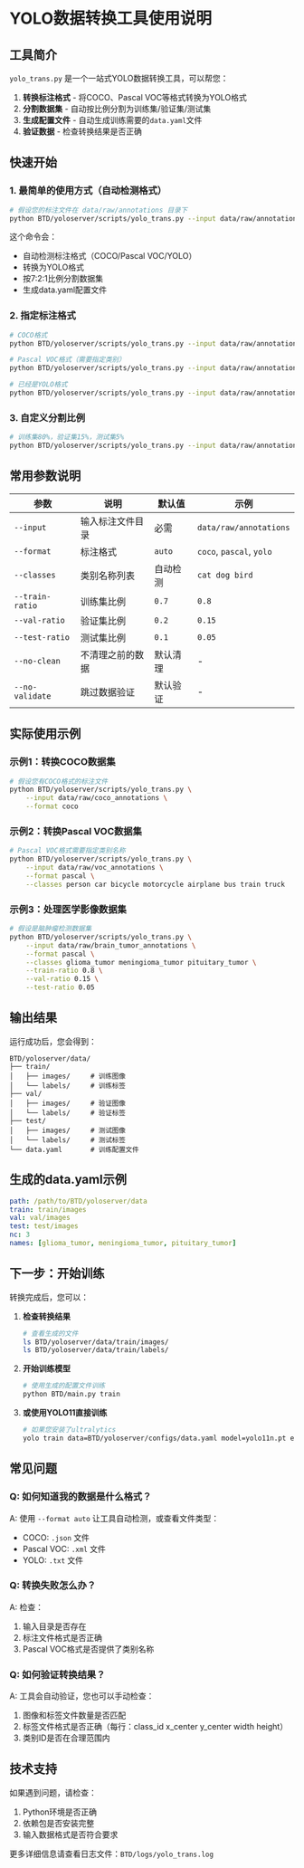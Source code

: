 # YOLO数据转换工具使用说明

## 工具简介

`yolo_trans.py` 是一个一站式YOLO数据转换工具，可以帮您：

1. **转换标注格式** - 将COCO、Pascal VOC等格式转换为YOLO格式
2. **分割数据集** - 自动按比例分割为训练集/验证集/测试集
3. **生成配置文件** - 自动生成训练需要的`data.yaml`文件
4. **验证数据** - 检查转换结果是否正确

## 快速开始

### 1. 最简单的使用方式（自动检测格式）

```bash
# 假设您的标注文件在 data/raw/annotations 目录下
python BTD/yoloserver/scripts/yolo_trans.py --input data/raw/annotations
```

这个命令会：
- 自动检测标注格式（COCO/Pascal VOC/YOLO）
- 转换为YOLO格式
- 按7:2:1比例分割数据集
- 生成data.yaml配置文件

### 2. 指定标注格式

```bash
# COCO格式
python BTD/yoloserver/scripts/yolo_trans.py --input data/raw/annotations --format coco

# Pascal VOC格式（需要指定类别）
python BTD/yoloserver/scripts/yolo_trans.py --input data/raw/annotations --format pascal --classes cat dog bird

# 已经是YOLO格式
python BTD/yoloserver/scripts/yolo_trans.py --input data/raw/annotations --format yolo --classes cat dog bird
```

### 3. 自定义分割比例

```bash
# 训练集80%，验证集15%，测试集5%
python BTD/yoloserver/scripts/yolo_trans.py --input data/raw/annotations --train-ratio 0.8 --val-ratio 0.15 --test-ratio 0.05
```

## 常用参数说明

| 参数 | 说明 | 默认值 | 示例 |
|------|------|--------|------|
| `--input` | 输入标注文件目录 | 必需 | `data/raw/annotations` |
| `--format` | 标注格式 | `auto` | `coco`, `pascal`, `yolo` |
| `--classes` | 类别名称列表 | 自动检测 | `cat dog bird` |
| `--train-ratio` | 训练集比例 | `0.7` | `0.8` |
| `--val-ratio` | 验证集比例 | `0.2` | `0.15` |
| `--test-ratio` | 测试集比例 | `0.1` | `0.05` |
| `--no-clean` | 不清理之前的数据 | 默认清理 | - |
| `--no-validate` | 跳过数据验证 | 默认验证 | - |

## 实际使用示例

### 示例1：转换COCO数据集

```bash
# 假设您有COCO格式的标注文件
python BTD/yoloserver/scripts/yolo_trans.py \
    --input data/raw/coco_annotations \
    --format coco
```

### 示例2：转换Pascal VOC数据集

```bash
# Pascal VOC格式需要指定类别名称
python BTD/yoloserver/scripts/yolo_trans.py \
    --input data/raw/voc_annotations \
    --format pascal \
    --classes person car bicycle motorcycle airplane bus train truck
```

### 示例3：处理医学影像数据集

```bash
# 假设是脑肿瘤检测数据集
python BTD/yoloserver/scripts/yolo_trans.py \
    --input data/raw/brain_tumor_annotations \
    --format pascal \
    --classes glioma_tumor meningioma_tumor pituitary_tumor \
    --train-ratio 0.8 \
    --val-ratio 0.15 \
    --test-ratio 0.05
```

## 输出结果

运行成功后，您会得到：

```
BTD/yoloserver/data/
├── train/
│   ├── images/     # 训练图像
│   └── labels/     # 训练标签
├── val/
│   ├── images/     # 验证图像
│   └── labels/     # 验证标签
├── test/
│   ├── images/     # 测试图像
│   └── labels/     # 测试标签
└── data.yaml       # 训练配置文件
```

## 生成的data.yaml示例

```yaml
path: /path/to/BTD/yoloserver/data
train: train/images
val: val/images
test: test/images
nc: 3
names: [glioma_tumor, meningioma_tumor, pituitary_tumor]
```

## 下一步：开始训练

转换完成后，您可以：

1. **检查转换结果**
   ```bash
   # 查看生成的文件
   ls BTD/yoloserver/data/train/images/
   ls BTD/yoloserver/data/train/labels/
   ```

2. **开始训练模型**
   ```bash
   # 使用生成的配置文件训练
   python BTD/main.py train
   ```

3. **或使用YOLO11直接训练**
   ```bash
   # 如果您安装了ultralytics
   yolo train data=BTD/yoloserver/configs/data.yaml model=yolo11n.pt epochs=100
   ```

## 常见问题

### Q: 如何知道我的数据是什么格式？
A: 使用 `--format auto` 让工具自动检测，或查看文件类型：
- COCO: `.json` 文件
- Pascal VOC: `.xml` 文件  
- YOLO: `.txt` 文件

### Q: 转换失败怎么办？
A: 检查：
1. 输入目录是否存在
2. 标注文件格式是否正确
3. Pascal VOC格式是否提供了类别名称

### Q: 如何验证转换结果？
A: 工具会自动验证，您也可以手动检查：
1. 图像和标签文件数量是否匹配
2. 标签文件格式是否正确（每行：class_id x_center y_center width height）
3. 类别ID是否在合理范围内

## 技术支持

如果遇到问题，请检查：
1. Python环境是否正确
2. 依赖包是否安装完整
3. 输入数据格式是否符合要求

更多详细信息请查看日志文件：`BTD/logs/yolo_trans.log`
